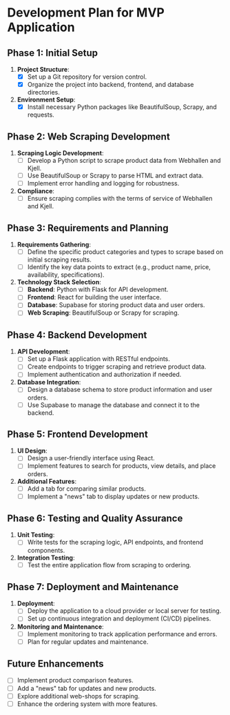 # Development Plan for MVP Application

## Phase 1: Initial Setup

1. **Project Structure**:
   - [x] Set up a Git repository for version control.
   - [x] Organize the project into backend, frontend, and database directories.

2. **Environment Setup**:
   - [x] Install necessary Python packages like BeautifulSoup, Scrapy, and requests.

## Phase 2: Web Scraping Development

1. **Scraping Logic Development**:
   - [ ] Develop a Python script to scrape product data from Webhallen and Kjell.
   - [ ] Use BeautifulSoup or Scrapy to parse HTML and extract data.
   - [ ] Implement error handling and logging for robustness.

2. **Compliance**:
   - [ ] Ensure scraping complies with the terms of service of Webhallen and Kjell.

## Phase 3: Requirements and Planning

1. **Requirements Gathering**:
   - [ ] Define the specific product categories and types to scrape based on initial scraping results.
   - [ ] Identify the key data points to extract (e.g., product name, price, availability, specifications).

2. **Technology Stack Selection**:
   - [ ] **Backend**: Python with Flask for API development.
   - [ ] **Frontend**: React for building the user interface.
   - [ ] **Database**: Supabase for storing product data and user orders.
   - [ ] **Web Scraping**: BeautifulSoup or Scrapy for scraping.

## Phase 4: Backend Development

1. **API Development**:
   - [ ] Set up a Flask application with RESTful endpoints.
   - [ ] Create endpoints to trigger scraping and retrieve product data.
   - [ ] Implement authentication and authorization if needed.

2. **Database Integration**:
   - [ ] Design a database schema to store product information and user orders.
   - [ ] Use Supabase to manage the database and connect it to the backend.

## Phase 5: Frontend Development

1. **UI Design**:
   - [ ] Design a user-friendly interface using React.
   - [ ] Implement features to search for products, view details, and place orders.

2. **Additional Features**:
   - [ ] Add a tab for comparing similar products.
   - [ ] Implement a "news" tab to display updates or new products.

## Phase 6: Testing and Quality Assurance

1. **Unit Testing**:
   - [ ] Write tests for the scraping logic, API endpoints, and frontend components.

2. **Integration Testing**:
   - [ ] Test the entire application flow from scraping to ordering.

## Phase 7: Deployment and Maintenance

1. **Deployment**:
   - [ ] Deploy the application to a cloud provider or local server for testing.
   - [ ] Set up continuous integration and deployment (CI/CD) pipelines.

2. **Monitoring and Maintenance**:
   - [ ] Implement monitoring to track application performance and errors.
   - [ ] Plan for regular updates and maintenance.

## Future Enhancements

- [ ] Implement product comparison features.
- [ ] Add a "news" tab for updates and new products.
- [ ] Explore additional web-shops for scraping.
- [ ] Enhance the ordering system with more features. 